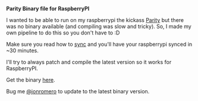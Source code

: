 **Parity Binary file for RaspberryPI**

I wanted to be able to run on my raspberrypi the kickass [Parity](https://ethcore.io/parity.html) but there was no binary available (and compiling was slow and tricky). 
So, I made my own pipeline to do this so you don't have to :D

Make sure you read how to [sync](https://github.com/ethcore/parity/wiki/Getting-Synced) and you'll have your raspberrypi synced in ~30 minutes.

I'll try to always patch and compile the latest version so it works for RaspberryPI.

Get the binary [here](https://dl.dropboxusercontent.com/u/757245/parity).

Bug me [@jonromero](http://twitter.com/jonromero) to update to the latest binary version. 
